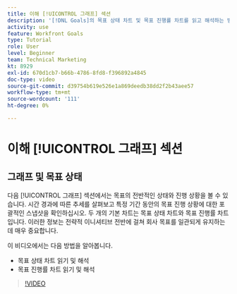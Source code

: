 ```yaml
---
title: 이해 [!UICONTROL 그래프] 섹션
description: '[!DNL Goals]의 목표 상태 차트 및 목표 진행률 차트를 읽고 해석하는 방법에 대해 알아봅니다.'
activity: use
feature: Workfront Goals
type: Tutorial
role: User
level: Beginner
team: Technical Marketing
kt: 8929
exl-id: 670d1cb7-b66b-4786-8fd8-f396892a4845
doc-type: video
source-git-commit: d39754b619e526e1a869deedb38dd2f2b43aee57
workflow-type: tm+mt
source-wordcount: '111'
ht-degree: 0%

---
```


# 이해 [!UICONTROL 그래프] 섹션

## 그래프 및 목표 상태

다음 [!UICONTROL 그래프] 섹션에서는 목표의 전반적인 상태와 진행 상황을 볼 수 있습니다. 시간 경과에 따른 추세를 살펴보고 특정 기간 동안의 목표 진행 상황에 대한 포괄적인 스냅샷을 확인하십시오. 두 개의 기본 차트는 목표 상태 차트와 목표 진행률 차트입니다. 이러한 정보는 전략적 이니셔티브 전반에 걸쳐 회사 목표를 일관되게 유지하는 데 매우 중요합니다.

이 비디오에서는 다음 방법을 알아봅니다.

* 목표 상태 차트 읽기 및 해석
* 목표 진행률 차트 읽기 및 해석

>[!VIDEO](https://video.tv.adobe.com/v/335201/?quality=12)
